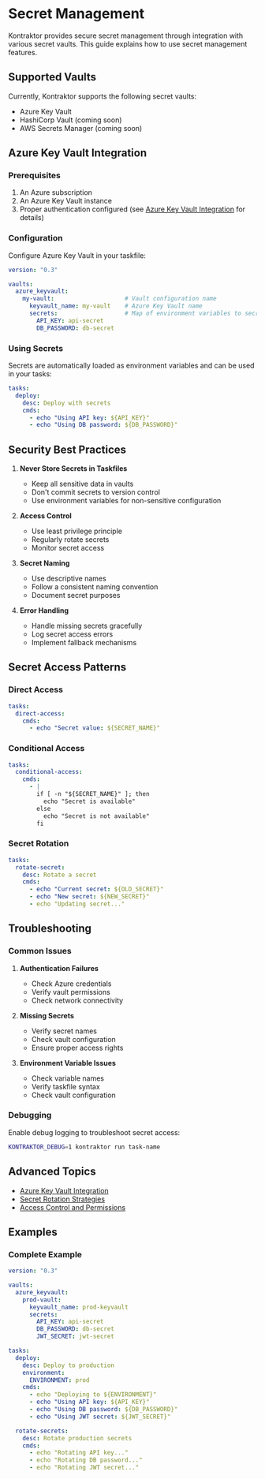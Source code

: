 # Secret Management

Kontraktor provides secure secret management through integration with various secret vaults. This guide explains how to use secret management features.

## Supported Vaults

Currently, Kontraktor supports the following secret vaults:

- Azure Key Vault
- HashiCorp Vault (coming soon)
- AWS Secrets Manager (coming soon)

## Azure Key Vault Integration

### Prerequisites

1. An Azure subscription
2. An Azure Key Vault instance
3. Proper authentication configured (see [Azure Key Vault Integration](/docs/advanced/azure-keyvault.md) for details)

### Configuration

Configure Azure Key Vault in your taskfile:

```yaml
version: "0.3"

vaults:
  azure_keyvault:
    my-vault:                    # Vault configuration name
      keyvault_name: my-vault    # Azure Key Vault name
      secrets:                   # Map of environment variables to secret names
        API_KEY: api-secret
        DB_PASSWORD: db-secret
```

### Using Secrets

Secrets are automatically loaded as environment variables and can be used in your tasks:

```yaml
tasks:
  deploy:
    desc: Deploy with secrets
    cmds:
      - echo "Using API key: ${API_KEY}"
      - echo "Using DB password: ${DB_PASSWORD}"
```

## Security Best Practices

1. **Never Store Secrets in Taskfiles**
   - Keep all sensitive data in vaults
   - Don't commit secrets to version control
   - Use environment variables for non-sensitive configuration

2. **Access Control**
   - Use least privilege principle
   - Regularly rotate secrets
   - Monitor secret access

3. **Secret Naming**
   - Use descriptive names
   - Follow a consistent naming convention
   - Document secret purposes

4. **Error Handling**
   - Handle missing secrets gracefully
   - Log secret access errors
   - Implement fallback mechanisms

## Secret Access Patterns

### Direct Access

```yaml
tasks:
  direct-access:
    cmds:
      - echo "Secret value: ${SECRET_NAME}"
```

### Conditional Access

```yaml
tasks:
  conditional-access:
    cmds:
      - |
        if [ -n "${SECRET_NAME}" ]; then
          echo "Secret is available"
        else
          echo "Secret is not available"
        fi
```

### Secret Rotation

```yaml
tasks:
  rotate-secret:
    desc: Rotate a secret
    cmds:
      - echo "Current secret: ${OLD_SECRET}"
      - echo "New secret: ${NEW_SECRET}"
      - echo "Updating secret..."
```

## Troubleshooting

### Common Issues

1. **Authentication Failures**
   - Check Azure credentials
   - Verify vault permissions
   - Check network connectivity

2. **Missing Secrets**
   - Verify secret names
   - Check vault configuration
   - Ensure proper access rights

3. **Environment Variable Issues**
   - Check variable names
   - Verify taskfile syntax
   - Check vault configuration

### Debugging

Enable debug logging to troubleshoot secret access:

```bash
KONTRAKTOR_DEBUG=1 kontraktor run task-name
```

## Advanced Topics

- [Azure Key Vault Integration](advanced/azure-keyvault.md)
- [Secret Rotation Strategies](advanced/secret-rotation.md)
- [Access Control and Permissions](advanced/access-control.md)

## Examples

### Complete Example

```yaml
version: "0.3"

vaults:
  azure_keyvault:
    prod-vault:
      keyvault_name: prod-keyvault
      secrets:
        API_KEY: api-secret
        DB_PASSWORD: db-secret
        JWT_SECRET: jwt-secret

tasks:
  deploy:
    desc: Deploy to production
    environment:
      ENVIRONMENT: prod
    cmds:
      - echo "Deploying to ${ENVIRONMENT}"
      - echo "Using API key: ${API_KEY}"
      - echo "Using DB password: ${DB_PASSWORD}"
      - echo "Using JWT secret: ${JWT_SECRET}"

  rotate-secrets:
    desc: Rotate production secrets
    cmds:
      - echo "Rotating API key..."
      - echo "Rotating DB password..."
      - echo "Rotating JWT secret..."
``` 